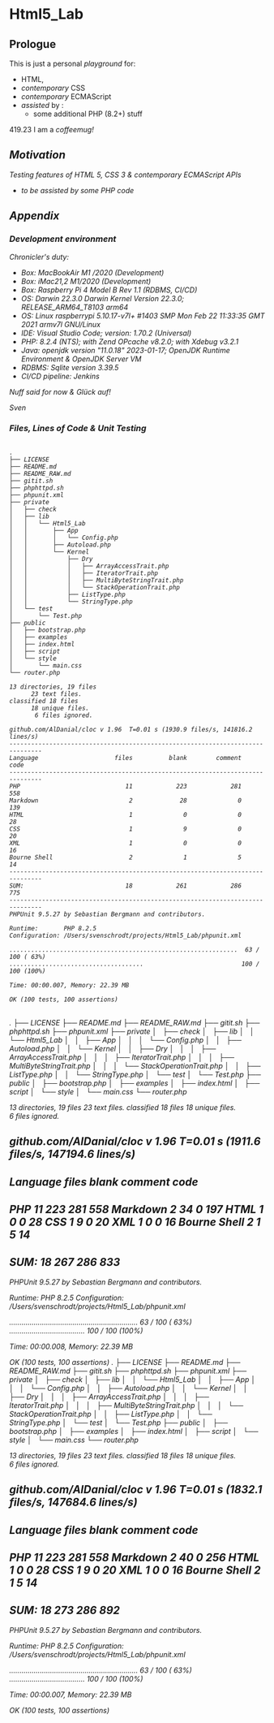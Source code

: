 # Html5_Lab

## Prologue 
<p>This is just a personal <i class="pop">playground</i> for:</p>
  <ul>
    <li>HTML,</li>
    <li><i>contemporary</i> CSS</li>    
    <li><i>contemporary</i> ECMAScript</li>
    <li><i>assisted</i>  by :
        <ul>
            <li>some additional PHP (8.2+) stuff</li>
        </ul>
    </li>
  </ul>
  <p><num>419.23</num> I am a <i>coffee<i>mug!</p>
  
## Motivation
Testing features of HTML 5, CSS 3 &amp; contemporary ECMAScript APIs
- to be assisted by some PHP code


## Appendix

### Development environment 

 Chronicler's duty: 

 - Box: MacBookAir M1 /2020 (Development)
 - Box: iMac21,2 M1/2020 (Development)
 - Box: Raspberry Pi 4 Model B Rev 1.1 (RDBMS, CI/CD)
 - OS: Darwin 22.3.0 Darwin Kernel Version 22.3.0; RELEASE_ARM64_T8103 arm64
 - OS: Linux raspberrypi 5.10.17-v7l+ #1403 SMP Mon Feb 22 11:33:35 GMT 2021 armv7l GNU/Linux
 - IDE: Visual Studio Code; version: 1.70.2 (Universal)
 - PHP: 8.2.4 (NTS); with Zend OPcache v8.2.0; with Xdebug v3.2.1
 - Java: openjdk version "11.0.18" 2023-01-17; OpenJDK Runtime Environment  & OpenJDK Server VM
 - RDBMS: Sqlite version 3.39.5
 - CI/CD pipeline: Jenkins 


 Nuff said for now & Glück auf! 

 Sven

### Files, Lines of Code & Unit Testing
<pre>
<code>
.
├── LICENSE
├── README.md
├── README_RAW.md
├── gitit.sh
├── phphttpd.sh
├── phpunit.xml
├── private
│   ├── check
│   ├── lib
│   │   └── Html5_Lab
│   │       ├── App
│   │       │   └── Config.php
│   │       ├── Autoload.php
│   │       └── Kernel
│   │           ├── Dry
│   │           │   ├── ArrayAccessTrait.php
│   │           │   ├── IteratorTrait.php
│   │           │   ├── MultiByteStringTrait.php
│   │           │   └── StackOperationTrait.php
│   │           ├── ListType.php
│   │           └── StringType.php
│   └── test
│       └── Test.php
├── public
│   ├── bootstrap.php
│   ├── examples
│   ├── index.html
│   ├── script
│   └── style
│       └── main.css
└── router.php

13 directories, 19 files
      23 text files.
classified 18 files
      18 unique files.                              
       6 files ignored.

github.com/AlDanial/cloc v 1.96  T=0.01 s (1930.9 files/s, 141816.2 lines/s)
-------------------------------------------------------------------------------
Language                     files          blank        comment           code
-------------------------------------------------------------------------------
PHP                             11            223            281            558
Markdown                         2             28              0            139
HTML                             1              0              0             28
CSS                              1              9              0             20
XML                              1              0              0             16
Bourne Shell                     2              1              5             14
-------------------------------------------------------------------------------
SUM:                            18            261            286            775
-------------------------------------------------------------------------------
PHPUnit 9.5.27 by Sebastian Bergmann and contributors.

Runtime:       PHP 8.2.5
Configuration: /Users/svenschrodt/projects/Html5_Lab/phpunit.xml

...............................................................  63 / 100 ( 63%)
.....................................                           100 / 100 (100%)

Time: 00:00.007, Memory: 22.39 MB

OK (100 tests, 100 assertions)
</code>
</pre>
.
├── LICENSE
├── README.md
├── README_RAW.md
├── gitit.sh
├── phphttpd.sh
├── phpunit.xml
├── private
│   ├── check
│   ├── lib
│   │   └── Html5_Lab
│   │       ├── App
│   │       │   └── Config.php
│   │       ├── Autoload.php
│   │       └── Kernel
│   │           ├── Dry
│   │           │   ├── ArrayAccessTrait.php
│   │           │   ├── IteratorTrait.php
│   │           │   ├── MultiByteStringTrait.php
│   │           │   └── StackOperationTrait.php
│   │           ├── ListType.php
│   │           └── StringType.php
│   └── test
│       └── Test.php
├── public
│   ├── bootstrap.php
│   ├── examples
│   ├── index.html
│   ├── script
│   └── style
│       └── main.css
└── router.php

13 directories, 19 files
      23 text files.
classified 18 files
      18 unique files.                              
       6 files ignored.

github.com/AlDanial/cloc v 1.96  T=0.01 s (1911.6 files/s, 147194.6 lines/s)
-------------------------------------------------------------------------------
Language                     files          blank        comment           code
-------------------------------------------------------------------------------
PHP                             11            223            281            558
Markdown                         2             34              0            197
HTML                             1              0              0             28
CSS                              1              9              0             20
XML                              1              0              0             16
Bourne Shell                     2              1              5             14
-------------------------------------------------------------------------------
SUM:                            18            267            286            833
-------------------------------------------------------------------------------
PHPUnit 9.5.27 by Sebastian Bergmann and contributors.

Runtime:       PHP 8.2.5
Configuration: /Users/svenschrodt/projects/Html5_Lab/phpunit.xml

...............................................................  63 / 100 ( 63%)
.....................................                           100 / 100 (100%)

Time: 00:00.008, Memory: 22.39 MB

OK (100 tests, 100 assertions)
</code>
</pre>
.
├── LICENSE
├── README.md
├── README_RAW.md
├── gitit.sh
├── phphttpd.sh
├── phpunit.xml
├── private
│   ├── check
│   ├── lib
│   │   └── Html5_Lab
│   │       ├── App
│   │       │   └── Config.php
│   │       ├── Autoload.php
│   │       └── Kernel
│   │           ├── Dry
│   │           │   ├── ArrayAccessTrait.php
│   │           │   ├── IteratorTrait.php
│   │           │   ├── MultiByteStringTrait.php
│   │           │   └── StackOperationTrait.php
│   │           ├── ListType.php
│   │           └── StringType.php
│   └── test
│       └── Test.php
├── public
│   ├── bootstrap.php
│   ├── examples
│   ├── index.html
│   ├── script
│   └── style
│       └── main.css
└── router.php

13 directories, 19 files
      23 text files.
classified 18 files      18 unique files.                              
       6 files ignored.

github.com/AlDanial/cloc v 1.96  T=0.01 s (1832.1 files/s, 147684.6 lines/s)
-------------------------------------------------------------------------------
Language                     files          blank        comment           code
-------------------------------------------------------------------------------
PHP                             11            223            281            558
Markdown                         2             40              0            256
HTML                             1              0              0             28
CSS                              1              9              0             20
XML                              1              0              0             16
Bourne Shell                     2              1              5             14
-------------------------------------------------------------------------------
SUM:                            18            273            286            892
-------------------------------------------------------------------------------
PHPUnit 9.5.27 by Sebastian Bergmann and contributors.

Runtime:       PHP 8.2.5
Configuration: /Users/svenschrodt/projects/Html5_Lab/phpunit.xml

...............................................................  63 / 100 ( 63%)
.....................................                           100 / 100 (100%)

Time: 00:00.007, Memory: 22.39 MB

OK (100 tests, 100 assertions)
</code>
</pre>
